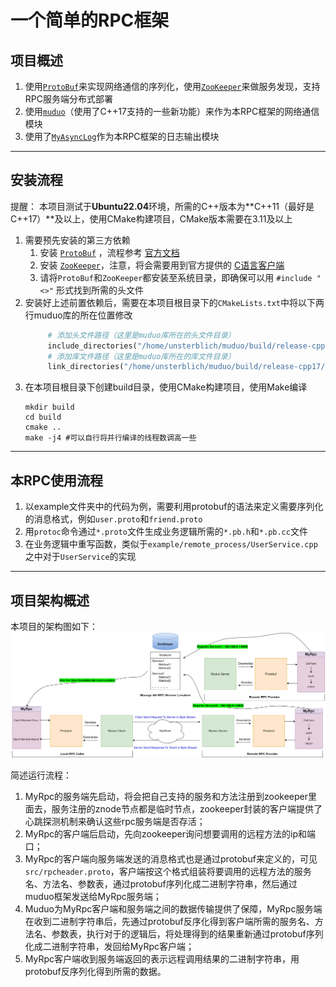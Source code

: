# 一个简单的RPC框架

## 项目概述
1. 使用[`ProtoBuf`](https://github.com/protocolbuffers/protobuf)来实现网络通信的序列化，使用[`ZooKeeper`](https://github.com/apache/zookeeper)来做服务发现，支持RPC服务端分布式部署
2. 使用[`muduo`](https://github.com/UnsterblichW/muduo)（使用了C++17支持的一些新功能）来作为本RPC框架的网络通信模块
3. 使用了[`MyAsyncLog`](https://github.com/UnsterblichW/MyAsyncLog)作为本RPC框架的日志输出模块
------------------------------
## 安装流程
提醒：
    本项目测试于**Ubuntu22.04**环境，所需的C++版本为**C++11（最好是C++17）**及以上，使用CMake构建项目，CMake版本需要在3.11及以上
1. 需要预先安装的第三方依赖
   1. 安装 [`ProtoBuf`](https://github.com/protocolbuffers/protobuf) ，流程参考 [官方文档](https://github.com/protocolbuffers/protobuf/blob/main/src/README.md)
   2. 安装 [`ZooKeeper`](https://github.com/apache/zookeeper)，注意，将会需要用到官方提供的 [C语言客户端](https://github.com/apache/zookeeper/blob/master/zookeeper-client/zookeeper-client-c)
   3. 请将`ProtoBuf`和`ZooKeeper`都安装至系统目录，即确保可以用 `#include "<>"` 形式找到所需的头文件
2. 安装好上述前置依赖后，需要在本项目根目录下的`CMakeLists.txt`中将以下两行muduo库的所在位置修改
   ```MakeFile
        # 添加头文件路径（这里是muduo库所在的头文件目录）
        include_directories("/home/unsterblich/muduo/build/release-cpp17/release-install-cpp17/include")
        # 添加库文件路径（这里是muduo库所在的库文件目录）
        link_directories("/home/unsterblich/muduo/build/release-cpp17/release-install-cpp17/lib")
   ``` 
3. 在本项目根目录下创建build目录，使用CMake构建项目，使用Make编译
   ```shell
   mkdir build
   cd build
   cmake ..
   make -j4 #可以自行将并行编译的线程数调高一些
   ``` 
------------------------------
## 本RPC使用流程
1. 以example文件夹中的代码为例，需要利用protobuf的语法来定义需要序列化的消息格式，例如`user.proto`和`friend.proto`
2. 用`protoc`命令通过`*.proto`文件生成业务逻辑所需的`*.pb.h`和`*.pb.cc`文件
3. 在业务逻辑中重写函数，类似于`example/remote_process/UserService.cpp`之中对于`UserService`的实现
------------------------------
## 项目架构概述
本项目的架构图如下：
![image](Workflow.png)

简述运行流程：
1. MyRpc的服务端先启动，将会把自己支持的服务和方法注册到zookeeper里面去，服务注册的znode节点都是临时节点，zookeeper封装的客户端提供了心跳探测机制来确认这些rpc服务端是否存活；
2. MyRpc的客户端后启动，先向zookeeper询问想要调用的远程方法的ip和端口；
3. MyRpc的客户端向服务端发送的消息格式也是通过protobuf来定义的，可见`src/rpcheader.proto`，客户端按这个格式组装将要调用的远程方法的服务名、方法名、参数表，通过protobuf序列化成二进制字符串，然后通过muduo框架发送给MyRpc服务端；
4. Muduo为MyRpc客户端和服务端之间的数据传输提供了保障，MyRpc服务端在收到二进制字符串后，先通过protobuf反序化得到客户端所需的服务名、方法名、参数表，执行对于的逻辑后，将处理得到的结果重新通过protobuf序列化成二进制字符串，发回给MyRpc客户端；
5. MyRpc客户端收到服务端返回的表示远程调用结果的二进制字符串，用protobuf反序列化得到所需的数据。
